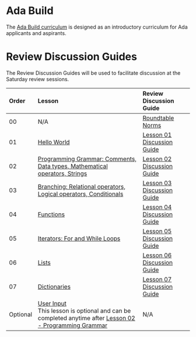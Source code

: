 # Ada Build

The [Ada Build curriculum](http://ada-developers-academy.github.io/ada-build/) is designed as an introductory curriculum for Ada applicants and aspirants.

# Review Discussion Guides

The Review Discussion Guides will be used to facilitate discussion at the Saturday review sessions.

| Order | Lesson                                                                                               | Review Discussion Guide |
| :---- | :--------------------------------------------------------------------------------------------------- | :--------------------------------------------------------------------------------------------------- |
| 00    | N/A| [Roundtable Norms](00-roundtable-norms.md) |
| 01    | [Hello World](https://colab.research.google.com/drive/1sFOo4HnuUxJMtso9JljUZwHMomhu9ADs)| [Lesson 01 Discussion Guide](01-hello-world.md) |
| 02    | [Programming Grammar: Comments, Data types, Mathematical operators, Strings](https://colab.research.google.com/drive/1kfE-bujlwiJoDxTWIXa8u1GPGDJAnjvS?usp=sharing) | [Lesson 02 Discussion Guide](02-programming-grammar.md) |
| 03    | [Branching: Relational operators, Logical operators, Conditionals](https://colab.research.google.com/drive/1huE7PyavZSJIou4mh5G2e7yfG08Vb7da?usp=sharing) | [Lesson 03 Discussion Guide](03-branching.md) |
| 04    | [Functions](https://colab.research.google.com/drive/1e8CaljqZrKJyFm7Ry5qHynp7GdoVHFLk?usp=sharing) | [Lesson 04 Discussion Guide](04-functions.md) |
| 05    | [Iterators: For and While Loops](https://colab.research.google.com/drive/1m9h053kS6bjAeiHnEHIP39fqbyOO7glc?usp=sharing) | [Lesson 05 Discussion Guide](05-loops.md) |
| 06    | [Lists](https://colab.research.google.com/drive/1TK9Enhh0mITZ1649l-r4_gzeg2B3eRRu?usp=sharing) | [Lesson 06 Discussion Guide](06-lists.md) |
| 07    | [Dictionaries](https://colab.research.google.com/drive/1AmKeKvSJnNacUUIU9OLSInVohWJrPLkF?usp=sharing) | [Lesson 07 Discussion Guide](07-dictionaries.md) |
| Optional | [User Input](https://colab.research.google.com/drive/1U3_0iFQPyCBrA-gb2QBqu_coFWmrUrVY)  <br /> This lesson is optional and can be completed anytime after [Lesson 02 - Programming Grammar](https://colab.research.google.com/drive/1kfE-bujlwiJoDxTWIXa8u1GPGDJAnjvS?usp=sharing)| N/A|

